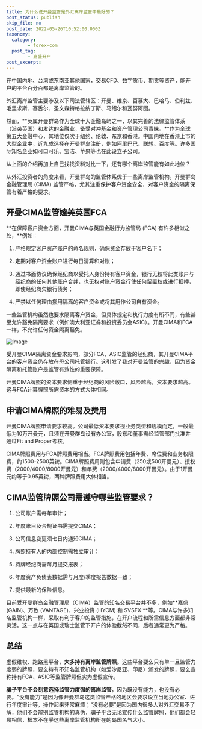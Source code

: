 ```yaml
---
title: 为什么说开曼监管是外汇离岸监管中最好的？
post_status: publish
skip_file: no
post_date: 2022-05-26T10:52:00.000Z
taxonomy:
  category:
        - forex-com
  post_tag:
        - 嘉盛开户
post_excerpt: 
---
```

在中国内地、台湾或东南亚其他国家，交易CFD、数字货币、期货等资产，能开户的平台百分百都是离岸监管的。

外汇离岸监管主要涉及以下司法管辖区：开曼、维京、百慕大、巴哈马、伯利兹、毛里求斯、塞舌尔、圣文森特格拉纳丁斯、马绍尔和瓦努阿图。

然而，**英属开曼群岛作为全球十大金融岛屿之一，以其完善的法律监管体系（沿袭英国）和发达的金融业，备受对冲基金和资产管理公司青睐。**作为全球第五大金融中心，其地位仅次于纽约、伦敦、东京和香港。中国内地在香港上市的大型企业中，近九成选择在开曼群岛注册，例如阿里巴巴、联想、百度等。许多国际知名企业如可口可乐、宝洁、苹果等也在此设立子公司。

从上面的介绍再加上自己找找资料对比一下，还有哪个离岸监管能有如此地位？

从外汇投资者的角度来看，开曼群岛的监管体系优于一些离岸监管机构。开曼群岛金融管理局 (CIMA) 监管严格，尤其注重保护客户资金安全，对客户资金的隔离保管有着严格的要求。

## 开曼CIMA监管媲美英国FCA

**在保障客户资金方面，开曼CIMA与英国金融行为监管局 (FCA) 有许多相似之处，**例如：

1. 严格规定客户资产账户的命名规则，确保资金存放于客户名下；

1. 定期对客户资金账户进行每日清算和对账；

1. 通过书面协议确保经纪商以受托人身份持有客户资金，银行无权将此类账户与经纪商的任何其他账户合并，也无权对账户资金行使任何留置权或进行扣押，即使经纪商欠银行债务；

1. 严禁以任何理由挪用隔离的客户资金或将其用作公司自有资金。

一些监管机构虽然也要求隔离客户资金，但具体规定和执行力度有所不同，有些甚至允许豁免隔离要求（例如澳大利亚证券和投资委员会ASIC）。开曼CIMA和FCA一样，不允许任何资金隔离豁免。

![Image](https://prod-files-secure.s3.us-west-2.amazonaws.com/39ed1227-6d7d-4570-be36-9ccd4a2c4241/bd849744-3fcb-4a37-8312-357962c8f065/image.png?X-Amz-Algorithm=AWS4-HMAC-SHA256&X-Amz-Content-Sha256=UNSIGNED-PAYLOAD&X-Amz-Credential=ASIAZI2LB466U25ZIC2K%2F20250219%2Fus-west-2%2Fs3%2Faws4_request&X-Amz-Date=20250219T221350Z&X-Amz-Expires=3600&X-Amz-Security-Token=IQoJb3JpZ2luX2VjEIb%2F%2F%2F%2F%2F%2F%2F%2F%2F%2FwEaCXVzLXdlc3QtMiJHMEUCIDoNcANRDYm4UJOredvIYH7pAUZ0N%2F6KRvLLndd6laRrAiEAzQEPRJIsxwABk3YrBQrl1p9MxmKT%2FiJKfcgNZNIwAoAqiAQIr%2F%2F%2F%2F%2F%2F%2F%2F%2F%2F%2FARAAGgw2Mzc0MjMxODM4MDUiDEnToLwWxKBWKNQXfCrcA0ong204hcJj5uGHqGOD%2Bsvwmg5rlxVvmVpdp3woTJI%2F9a1BnlUqLO2Rto5d%2FvArcUx%2FJaE0uCNYISqIYRvROJrrtbkbMG0D6y433r8dMeqlbwMwpoAMNGgD%2FTg8ak5vNb2VJN6tz4cE3m3seD45kwputuER73pzLyxg4ALXjPqyUg3doMvyWJXROLHPpao3WZpWmNCyxR6iugS9bw4ARhGtoWzOfYzG%2Bdv2GLoqlkntzY8HPti4O6qhpPjra%2BN28YHJq%2BdHXy1%2BzaW2ri9exhZPPHtBhtQtxRErT4kdDZLpILIDZUD7BZKsJhaW2BCsW184lAlxKAXAfbCS%2Be5XaJQaza%2FJhhMODgbHuKfW3aj3cGTWu3Q9eX7ChIMo%2FBlSp12Skl2dgJZNuTw2LdIGAS%2BTONQTr6P516uOHSeTt%2Fg0JNaMrj%2FIhwvEPaB6z9xQpHiLYvoJkqECxSbSr6CWh7tFRNhh%2BJ2draSR0TUuANBMg%2FqjpwbaOR%2Fb7NbKRbUEpWFFf%2FZZ3tfaj%2FvvI2yrxga46BiIhxJob8ihW%2FYDbl7Y6ImJS7LuIHrCHe6jprlW7k5UcLFx8cCH0lUqStaozn2dwmURjyA1yQjQdwI5hPT3uB8DnAC3SCWwTEvtMLys2b0GOqUBlxbqZ3B2lVKXbfwTM%2BxkMoKjeCUf9KlmfKSOYaBBg4RkhguGmAoXCXK8tr1CInGSlfdnTAiUllo6sVuf%2FNlYhV2%2FqV8H7azmoUOBAzkRMK%2BRhvSxdeK4qelxC4yUfFSpaPSOkdh6E%2FI%2BBFKdutAHdNo7keMBNK6FA56Jfh%2FiKHiV8D3uibVpBXG1ZbcQlflorp7In95oowyFJ8kaWWYh6d9DBkBx&X-Amz-Signature=0564498524b6f80281d787e3feb3a39ca7d1772d705d3cf13d7398e864e4c70c&X-Amz-SignedHeaders=host&x-id=GetObject)

受开曼CIMA隔离资金要求影响，部分FCA、ASIC监管的经纪商，其开曼CIMA平台的客户资金仍存放在母公司托管银行。这引发了我对开曼监管的兴趣，因为资金隔离和托管账户是监管有效性的重要保障。

开曼CIMA牌照的资本要求侧重于经纪商的风险敞口，风险越高，资本要求越高。这与FCA计算牌照所需资本的方式大体相同。

## **申请CIMA牌照的难易及费用**

开曼CIMA牌照申请要求较高。公司最低资本要求视业务类型和规模而定，一般最低为10万开曼元，且须在开曼群岛设有办公室，股东和董事需经监管部门批准并通过Fit and Proper考核。

CIMA牌照费用与FCA牌照费用相当。FCA牌照费用包括年费、席位费和业务权限费，约1500-2500英镑。CIMA牌照费用则包含申请费（250或500开曼元）、授权费（2000/4000/8000开曼元）和年费（2000/4000/8000开曼元）。由于1开曼元约等于0.95英镑，两种牌照费用大体相当。

## CIMA监管牌照公司需遵守哪些监管要求？

1. 公司账户需每年审计；

1. 年度账目及合规证书需提交CIMA；

1. 公司信息变更须七日内通知CIMA；

1. 牌照持有人的内部控制需独立审计；

1. 持牌经纪商需每月提交报表；

1. 年度资产负债表数据需与月度/季度报告数据一致；

1. 提供最新的保险信息。

目前受开曼群岛金融管理局（CIMA）监管的知名交易平台并不多，例如**嘉盛 (GAIN)、万致 (VANTAGE)、兴业投资 (HYCM) 和 SVSFX **等。CIMA与许多知名监管机构一样，采取有利于客户的监管措施，在开户流程和所需信息方面都非常灵活。这一点与在英国或瑞士监管下开户的体验截然不同，后者通常更为严格。

## 总结

虚假维权、跑路黑平台，**大多持有离岸监管牌照**。这些平台要么只有单一且监管力度弱的牌照，要么持有不知名监管机构（如爱沙尼亚、印尼）颁发的牌照，要么宣称持有FCA、ASIC等监管牌照但实为虚假宣传。

**骗子平台不会刻意选择监管力度强的离岸监管**，因为既没有能力，也没有必要。“没有能力”是因为像开曼群岛这类监管严格的地区会要求设立当地办公室、进行年度审计等，操作起来非常麻烦；“没有必要”是因为国内很多人对外汇交易不了解，他们不会辨别监管机构的真伪，骗子平台无论宣传什么监管牌照，他们都会轻易相信，根本不在乎这些离岸监管机构所在的岛国名气大小。